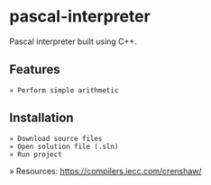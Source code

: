 # pascal-interpreter
Pascal interpreter built using C++.

## Features
```
» Perform simple arithmetic
```

## Installation
```
» Download source files
» Open solution file (.sln)
» Run project
```

» Resources: https://compilers.iecc.com/crenshaw/
